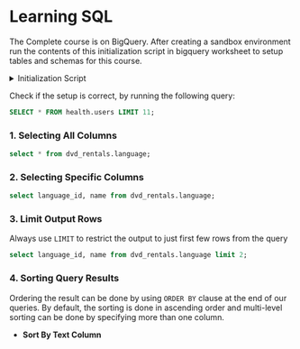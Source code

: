 # Learning SQL 

The Complete course is on BigQuery. 
After creating a sandbox environment run the contents of this initialization script in bigquery worksheet to setup 
tables and schemas for this course.
<details><summary>Initialization Script</summary>
https://github.com/abg0148/SQL/blob/97e6b91779de4799f7274636fbfcab5f8e9a4474/initialization_script.sql#L1C1-L1C1
</details>

Check if the setup is correct, by running the following query:
```SQL
SELECT * FROM health.users LIMIT 11;
```

### 1. Selecting All Columns

```SQL
select * from dvd_rentals.language;	
```

### 2. Selecting Specific Columns

```SQL
select language_id, name from dvd_rentals.language;
```

### 3. Limit Output Rows

Always use `LIMIT` to restrict the output to just first few rows from the query

```SQL
select language_id, name from dvd_rentals.language limit 2;
```

### 4. Sorting Query Results
Ordering the result can be done by using `ORDER BY` clause at the end of our queries.
By default, the sorting is done in ascending order and multi-level sorting can be done by specifying more than one column.

- **Sort By Text Column**

